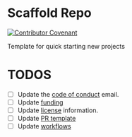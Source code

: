 # Scaffold Repo

[![Contributor Covenant](https://img.shields.io/badge/Contributor%20Covenant-2.1-4baaaa.svg)](CODE_OF_CONDUCT.md)

Template for quick starting new projects

# TODOS

- [ ] Update the [code of conduct](CODE_OF_CONDUCT.md) email.
- [ ] Update [funding](.github/FUNDING.yml)
- [ ] Update [license](LICENSE) information.
- [ ] Update [PR template](.github/PULL_REQUEST_TEMPLATE.md)
- [ ] Update [workflows](.github/workflows/main.yml)
